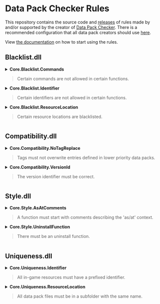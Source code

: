 # Data Pack Checker Rules
This repository contains the source code and [releases](https://github.com/Bertie2011/DataPackCheckerRules/releases) of rules made by and/or supported by the creator of [Data Pack Checker](https://github.com/Bertie2011/DataPackChecker). There is a recommended configuration that all data pack creators should use [here](https://github.com/Bertie2011/DataPackCheckerRules/blob/main/RecommendedConfig.json).

View [the documentation](https://github.com/Bertie2011/DataPackChecker/wiki/For-Data-Pack-Creators) on how to start using the rules.

## Blacklist.dll
<details><summary><b>Core.Blacklist.Commands</b><blockquote>Certain commands are not allowed in certain functions.</blockquote></summary>
Some commands are not allowed in some functions. Each command will be tested with a filter.<br><br>
A filter consists of multiple lists, one for resource location ([#]{namespace}:[path/]{name}) and one for commands. Each list contains regular expressions and the first match determines the verdict based on a + (allow) or - (disallow) prefix.<br><br>
If the first match in the 'resources' list (matching any referencing function/tag) is prefixed with - AND the first match in the 'commands' list is prefixed with -, the command is disallowed.
Each command will produce an error for each of the filters with a double negative match.
</details>
<details><summary><b>Core.Blacklist.Identifier</b><blockquote>Certain identifiers are not allowed in certain functions.</blockquote></summary>
Some identifiers of in-game resources are not allowed in some functions. Each identifier (e.g. an objective name) will be tested with a filter.<br><br>
A filter consists of multiple lists, one for resource location ([#]{namespace}:[path/]{name}), one for namespaced identifiers and one for plain identifiers. Each list contains regular expressions and the first match determines the verdict based on a + (allow) or - (disallow) prefix.<br><br>
If the first match in the 'resources' list (matching any referencing function/tag) is prefixed with - AND the first match in the 'namespace'/'plain' list is prefixed with -, the identifier is disallowed.<br><br>
Each identifier will produce an error for each of the filters with a double negative match.
</details>
<details><summary><b>Core.Blacklist.ResourceLocation</b><blockquote>Certain resource locations are blacklisted.</blockquote></summary>
Some resource locations are blacklisted. Each resource file path (starting with 'data/') is matched against a list of regular expressions until one matches. Based on a +/- prefix, the file will be allowed or disallowed. If none of the expressions match, the location is allowed. Use [^/]+ to allow any path element.
</details>

## Compatibility.dll
<details><summary><b>Core.Compatibility.NoTagReplace</b><blockquote>Tags must not overwrite entries defined in lower priority data packs.</blockquote></summary>
Setting 'replace' to true in a tag can prevent other data packs from working correctly.
</details>
<details><summary><b>Core.Compatibility.VersionId</b><blockquote>The version identifier must be correct.</blockquote></summary>
The version identifier 'pack_format' in pack.mcmeta has to match the number set in the configuration.
</details>

## Style.dll
<details><summary><b>Core.Style.AsAtComments</b><blockquote>A function must start with comments describing the 'as/at' context.</blockquote></summary>
In each function a certain context is assumed, which includes the meaning of @s, @p and ~ ~ ~. Writing down that context at the top of the function might save some time debugging and help out if the function is revisited in the future. Spacing within the lines is not checked.
</details>
<details><summary><b>Core.Style.UninstallFunction</b><blockquote>There must be an uninstall function.</blockquote></summary>
Providing an uninstall function will help remove traces and leave a clean world behind before the data pack is removed. An uninstall function must contain commands that remove all created in-game resources. The function file can be located in any directory.
</details>

## Uniqueness.dll
<details><summary><b>Core.Uniqueness.Identifier</b><blockquote>All in-game resources must have a prefixed identifier.</blockquote></summary>
In-game resources like scoreboard objectives have to be prefixed to prevent clashes. Only 1 prefix per namespace is allowed and should be separated by any of these characters: . _ -<br>
If a namespace is allowed, all resources must be prefixed by the namespace of the function.<br><br>

Prefixed:
- scoreboard objectives
- tags
- teams

Namespaced:
- bossbars
- data storage

Configuration can be used to extend or overwrite the default rules with a custom set of prefixes and namespaces.
</details>
<details><summary><b>Core.Uniqueness.ResourceLocation</b><blockquote>All data pack files must be in a subfolder with the same name.</blockquote></summary>
Assuming the namespace is author specific, putting all resources in subfolders will prevent clashes with other data packs of the same author. By default each namespace can have its own subfolder, which can be extended or overridden by a list of names in the configuration.
</details>
